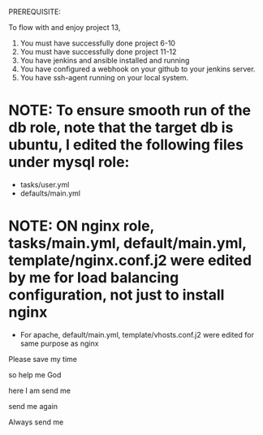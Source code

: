 PREREQUISITE:

To flow with and enjoy project 13, 

1. You must have successfully done project 6-10
2. You must have successfully done project 11-12
3. You have jenkins and ansible installed and running
4. You have configured a webhook on your github to your jenkins server.
5. You have ssh-agent running on your local system.

# NOTE: To ensure smooth run of the db role, note that the target db is ubuntu, I edited the following files under mysql role:
* tasks/user.yml
* defaults/main.yml

# NOTE: ON nginx role, tasks/main.yml, default/main.yml, template/nginx.conf.j2 were edited by me for load balancing configuration, not just to install nginx

* For apache, default/main.yml, template/vhosts.conf.j2 were edited for same purpose as nginx

Please save my time

so help me God

here I am send me

send me again

Always send me
